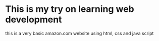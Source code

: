 # **This is my try on learning web development** 

this is a very basic amazon.com website using html, css and java script

